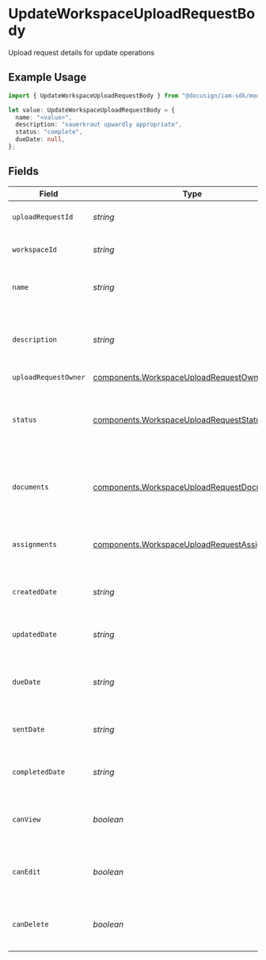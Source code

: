 # UpdateWorkspaceUploadRequestBody

Upload request details for update operations

## Example Usage

```typescript
import { UpdateWorkspaceUploadRequestBody } from "@docusign/iam-sdk/models/components";

let value: UpdateWorkspaceUploadRequestBody = {
  name: "<value>",
  description: "sauerkraut upwardly appropriate",
  status: "complete",
  dueDate: null,
};
```

## Fields

| Field                                                                                                        | Type                                                                                                         | Required                                                                                                     | Description                                                                                                  |
| ------------------------------------------------------------------------------------------------------------ | ------------------------------------------------------------------------------------------------------------ | ------------------------------------------------------------------------------------------------------------ | ------------------------------------------------------------------------------------------------------------ |
| `uploadRequestId`                                                                                            | *string*                                                                                                     | :heavy_minus_sign:                                                                                           | The ID of the upload request                                                                                 |
| `workspaceId`                                                                                                | *string*                                                                                                     | :heavy_minus_sign:                                                                                           | The ID of the workspace                                                                                      |
| `name`                                                                                                       | *string*                                                                                                     | :heavy_check_mark:                                                                                           | The name of the upload request (editable)                                                                    |
| `description`                                                                                                | *string*                                                                                                     | :heavy_check_mark:                                                                                           | The description of the upload request (editable)                                                             |
| `uploadRequestOwner`                                                                                         | [components.WorkspaceUploadRequestOwner](../../models/components/workspaceuploadrequestowner.md)             | :heavy_minus_sign:                                                                                           | N/A                                                                                                          |
| `status`                                                                                                     | [components.WorkspaceUploadRequestStatus](../../models/components/workspaceuploadrequeststatus.md)           | :heavy_check_mark:                                                                                           | Enum representing the status of a workspace upload request                                                   |
| `documents`                                                                                                  | [components.WorkspaceUploadRequestDocument](../../models/components/workspaceuploadrequestdocument.md)[]     | :heavy_minus_sign:                                                                                           | List of documents associated with the upload request                                                         |
| `assignments`                                                                                                | [components.WorkspaceUploadRequestAssignment](../../models/components/workspaceuploadrequestassignment.md)[] | :heavy_minus_sign:                                                                                           | List of user assignments for the upload request                                                              |
| `createdDate`                                                                                                | *string*                                                                                                     | :heavy_minus_sign:                                                                                           | The date the upload request was created                                                                      |
| `updatedDate`                                                                                                | *string*                                                                                                     | :heavy_minus_sign:                                                                                           | The date the upload request was last updated                                                                 |
| `dueDate`                                                                                                    | *string*                                                                                                     | :heavy_check_mark:                                                                                           | The due date for the upload request (editable)                                                               |
| `sentDate`                                                                                                   | *string*                                                                                                     | :heavy_minus_sign:                                                                                           | The date the upload request was sent                                                                         |
| `completedDate`                                                                                              | *string*                                                                                                     | :heavy_minus_sign:                                                                                           | The date the upload request was completed                                                                    |
| `canView`                                                                                                    | *boolean*                                                                                                    | :heavy_minus_sign:                                                                                           | Whether the current user can view the upload request                                                         |
| `canEdit`                                                                                                    | *boolean*                                                                                                    | :heavy_minus_sign:                                                                                           | Whether the current user can edit the upload request                                                         |
| `canDelete`                                                                                                  | *boolean*                                                                                                    | :heavy_minus_sign:                                                                                           | Whether the current user can delete the upload request                                                       |